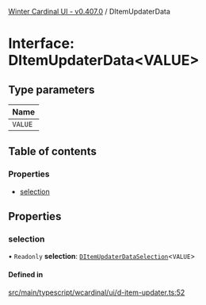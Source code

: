[Winter Cardinal UI - v0.407.0](../index.md) / DItemUpdaterData

# Interface: DItemUpdaterData\<VALUE\>

## Type parameters

| Name |
| :------ |
| `VALUE` |

## Table of contents

### Properties

- [selection](DItemUpdaterData.md#selection)

## Properties

### selection

• `Readonly` **selection**: [`DItemUpdaterDataSelection`](DItemUpdaterDataSelection.md)\<`VALUE`\>

#### Defined in

[src/main/typescript/wcardinal/ui/d-item-updater.ts:52](https://github.com/winter-cardinal/winter-cardinal-ui/blob/v0.407.0/src/main/typescript/wcardinal/ui/d-item-updater.ts#L52)
